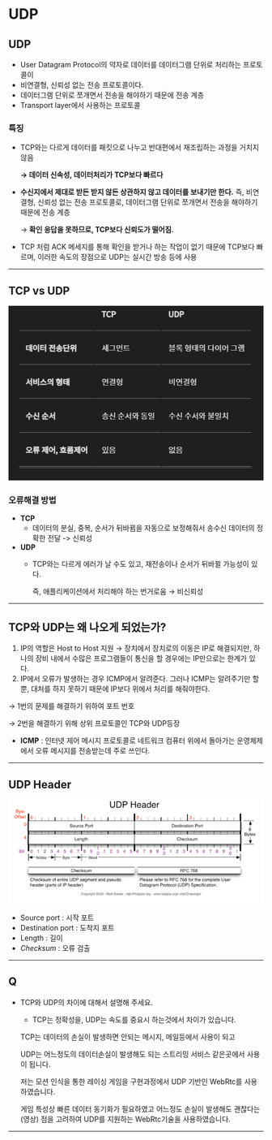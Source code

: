 # UDP


## UDP

- User Datagram Protocol의 약자로 데이터를 데이터그램 단위로 처리하는 프로토콜이
- 비연결형, 신뢰성 없는 전송 프로토콜이다.
- 데이터그램 단위로 쪼개면서 전송을 해야하기 때문에 전송 계층
- Transport layer에서 사용하는 프로토콜

### 특징

- TCP와는 다르게 데이터를 패킷으로 나누고 반대편에서 재조립하는 과정을 거치지 않음
    
    **→ 데이터 신속성, 데이터처리가 TCP보다 빠르다**
    
- **수신지에서 제대로 받든 받지 않든 상관하지 않고 데이터를 보내기만 한다.** 즉, 비연결형, 신뢰성 없는 전송 프로토콜로, 데이터그램 단위로 쪼개면서 전송을 해야하기 때문에 전송 계층
    
    → **확인 응답을 못하므로, TCP보다 신뢰도가 떨어짐.**
    
- TCP 처럼 ACK 메세지를 통해 확인을 받거나 하는 작업이 없기 때문에 TCP보다 빠르며, 이러한 속도의 장점으로 UDP는 실시간 방송 등에 사용

---

## **TCP vs UDP**

![Untitled](./assets/TD.png)

### 오류해결 방법

- **TCP**
    - 데이터의 분실, 중복, 순서가 뒤바뀜을 자동으로 보정해줘서 송수신 데이터의 정확한 전달 -> 신뢰성
- **UDP**
    - TCP와는 다르게 에러가 날 수도 있고, 재전송이나 순서가 뒤바뀔 가능성이 있다.
        
        즉, 애플리케이션에서 처리해야 하는 번거로움 → 비신뢰성
        
    

---

## **TCP와 UDP는 왜 나오게 되었는가?**

1. IP의 역할은 Host to Host 지원 → 장치에서 장치로의 이동은 IP로 해결되지만, 하나의 장비 내에서 수많은 프로그램들이 통신을 할 경우에는 IP만으로는 한계가 있다.
2. IP에서 오류가 발생하는 경우 ICMP에서 알려준다. 그러나 ICMP는 알려주기만 할 뿐, 대처를 하지 못하기 때문에 IP보다 위에서 처리를 해줘야한다.

→ 1번의 문제를 해결하기 위하여 포트 번호

→ 2번을 해결하기 위해 상위 프로토콜인 TCP와 UDP등장

- **ICMP** : 인터넷 제어 메시지 프로토콜로 네트워크 컴퓨터 위에서 돌아가는 운영체제에서 오류 메시지를 전송받는데 주로 쓰인다.

---

## UDP Header

![Untitled](./assets/why.png)

- Source port : 시작 포트
- Destination port : 도착지 포트
- Length : 길이
- *Checksum* : 오류 검출

---

## Q

- TCP와 UDP의 차이에 대해서 설명해 주세요.
    - TCP는 정확성을, UDP는 속도를 중요시 하는것에서 차이가 있습니다.
    
    TCP는 데이터의 손실이 발생하면 안되는 메시지, 메일등에서 사용이 되고
    
    UDP는 어느정도의 데이터손실이 발생해도 되는 스트리밍 서비스 같은곳에서 사용이 됩니다.
    
    저는 모션 인식을 통한 레이싱 게임을 구현과정에서 UDP 기반인 WebRtc를 사용하였습니다.
    
    게임 특성상 빠른 데이터 동기화가 필요하였고 어느정도 손실이 발생해도 괜찮다는(영상) 점을 고려하여 UDP를 지원하는 WebRtc기술을 사용하였습니다.
    

---